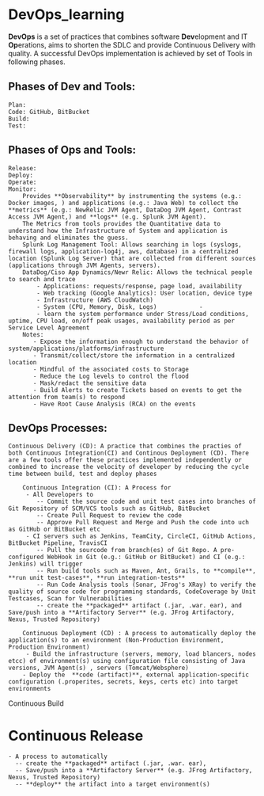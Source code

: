 # DevOps_learning

**DevOps** is a set of practices that combines software **Dev**elopment and IT **Op**erations, aims to shorten the SDLC and provide Continuous Delivery with quality. A successful DevOps implementation is achieved by set of Tools in following phases.

## Phases of Dev and Tools:
    Plan:
    Code: GitHub, BitBucket
    Build:
    Test: 

## Phases of Ops and Tools:
    Release:
    Deploy:
    Operate:
    Monitor:        
        Provides **Observability** by instrumenting the systems (e.g.: Docker images, ) and applications (e.g.: Java Web) to collect the **metrics** (e.g.: NewRelic JVM Agent, DataDog JVM Agent, Contrast Access JVM Agent,) and **logs** (e.g. Splunk JVM Agent).
        The Metrics from tools provides the Quantitative data to understand how the Infrastructure of System and application is behaving and eliminates the guess.
        Splunk Log Management Tool: Allows searching in logs (syslogs, firewall logs, application-log4j, aws, database) in a centralized location (Splunk Log Server) that are collected from different sources (applications through JVM Agents, servers).
        DataDog/Ciso App Dynamics/Newr Relic: Allows the technical people to search and trace 
            - Applications: requests/response, page load, availability
            - Web tracking (Google Analytics): User location, device type
            - Infrastructure (AWS CloudWatch)
            - System (CPU, Memory, Disk, Logs)            -
            - learn the system performance under Stress/Load conditions, uptime, CPU load, on/off peak usages, availability period as per Service Level Agreement
        Notes: 
           - Expose the information enough to understand the behavior of system/applications/platforms/infrastructure
           - Transmit/collect/store the information in a centralized location
           - Mindful of the associated costs to Storage
           - Reduce the Log levels to control the flood
           - Mask/redact the sensitive data 
           - Build Alerts to create Tickets based on events to get the attention from team(s) to respond
           - Have Root Cause Analysis (RCA) on the events

## DevOps Processes:
    
    Continuous Delivery (CD): A practice that combines the practies of both Continuous Integration(CI) and Continous Deployment (CD). There are a few tools offer these practices implemented independently or combined to increase the velocity of developer by reducing the cycle time between build, test and deploy phases

        Continuous Integration (CI): A Process for
         - All Developers to
            -- Commit the source code and unit test cases into branches of Git Repository of SCM/VCS tools such as GitHub, BitBucket
            -- Create Pull Request to review the code
            -- Approve Pull Request and Merge and Push the code into uch as GitHub or BitBucket etc
         - CI servers such as Jenkins, TeamCity, CircleCI, GitHub Actions, BitBucket Pipeline, TravisCI
            -- Pull the sourcode from branch(es) of Git Repo. A pre-configured WebHook in Git (e.g.: GitHub or BitBucket) and CI (e.g.: Jenkins) will trigger 
            -- Run build tools such as Maven, Ant, Grails, to **compile**, **run unit test-cases**, **run integration-tests**
            -- Run Code Analysis tools (Sonar, JFrog's XRay) to verify the quality of source code for programming standards, CodeCoverage by Unit Testcases, Scan for Vulnerabilities
            -- create the **packaged** artifact (.jar, .war. ear), and Save/push into a **Artifactory Server** (e.g. JFrog Artifactory, Nexus, Trusted Repository)

        Continuous Deployment (CD) : A process to automatically deploy the application(s) to an environment (Non-Production Environment, Production Environment)
         - Build the infrastructure (servers, memory, load blancers, nodes etcc) of environment(s) using configuration file consisting of Java versions, JVM Agent(s) , servers (Tomcat/Websphere)
        - Deploy the  **code (artifact)**, external application-specific configuration (.properites, secrets, keys, certs etc) into target environments

Continuous Build

# Continuous Release
    - A process to automatically
      -- create the **packaged** artifact (.jar, .war. ear),
      -- Save/push into a **Artifactory Server** (e.g. JFrog Artifactory, Nexus, Trusted Repository)
      -- **deploy** the artifact into a target environment(s)

